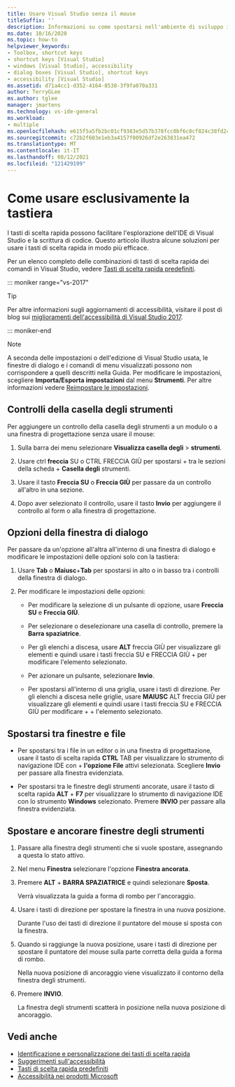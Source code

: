 ```yaml
---
title: Usare Visual Studio senza il mouse
titleSuffix: ''
description: Informazioni su come spostarsi nell'ambiente di sviluppo integrato (IDE) di Visual Studio e scrivere codice usando esclusivamente la tastiera.
ms.date: 10/16/2020
ms.topic: how-to
helpviewer_keywords:
- Toolbox, shortcut keys
- shortcut keys [Visual Studio]
- windows [Visual Studio], accessibility
- dialog boxes [Visual Studio], shortcut keys
- accessibility [Visual Studio]
ms.assetid: d71a4cc1-d352-4164-8538-3f9fa070a331
author: TerryGLee
ms.author: tglee
manager: jmartens
ms.technology: vs-ide-general
ms.workload:
- multiple
ms.openlocfilehash: e615f5a5fb2bc01cf9383e5d57b378fcc0bf6c8cf824c38fd24095cb8ff89cf2
ms.sourcegitcommit: c72b2f603e1eb3a4157f00926df2e263831ea472
ms.translationtype: MT
ms.contentlocale: it-IT
ms.lasthandoff: 08/12/2021
ms.locfileid: "121429199"
---
```

# <a name="how-to-use-the-keyboard-exclusively"></a>Come usare esclusivamente la tastiera

I tasti di scelta rapida possono facilitare l'esplorazione dell'IDE di Visual Studio e la scrittura di codice. Questo articolo illustra alcune soluzioni per usare i tasti di scelta rapida in modo più efficace.

Per un elenco completo delle combinazioni di tasti di scelta rapida dei comandi in Visual Studio, vedere [Tasti di scelta rapida predefiniti](../../ide/default-keyboard-shortcuts-in-visual-studio.md).

::: moniker range="vs-2017"

> [!TIP]
> Per altre informazioni sugli aggiornamenti di accessibilità, visitare il post di blog sui [miglioramenti dell'accessibilità di Visual Studio 2017](https://devblogs.microsoft.com/visualstudio/accessibility-improvements-in-visual-studio-2017-version-15-3/).

::: moniker-end

> [!NOTE]
> A seconda delle impostazioni o dell'edizione di Visual Studio usata, le finestre di dialogo e i comandi di menu visualizzati possono non corrispondere a quelli descritti nella Guida. Per modificare le impostazioni, scegliere **Importa/Esporta impostazioni** dal menu **Strumenti**. Per altre informazioni vedere [Reimpostare le impostazioni](../environment-settings.md#reset-settings).

## <a name="toolbox-controls"></a>Controlli della casella degli strumenti

Per aggiungere un controllo della casella degli strumenti a un modulo o a una finestra di progettazione senza usare il mouse:

1. Sulla barra dei menu selezionare **Visualizza casella degli**  >  **strumenti**.

2. Usare ctrl **freccia** SU o CTRL FRECCIA GIÙ per spostarsi +  tra le sezioni della scheda  +  **Casella degli** strumenti.

3. Usare il tasto **Freccia SU** o **Freccia GIÙ** per passare da un controllo all'altro in una sezione.

4. Dopo aver selezionato il controllo, usare il tasto **Invio** per aggiungere il controllo al form o alla finestra di progettazione.

## <a name="dialog-box-options"></a>Opzioni della finestra di dialogo

Per passare da un'opzione all'altra all'interno di una finestra di dialogo e modificare le impostazioni delle opzioni solo con la tastiera:

1. Usare **Tab** o **Maiusc**+**Tab** per spostarsi in alto o in basso tra i controlli della finestra di dialogo.

2. Per modificare le impostazioni delle opzioni:

   - Per modificare la selezione di un pulsante di opzione, usare **Freccia SU** e **Freccia GIÙ**.

   - Per selezionare o deselezionare una casella di controllo, premere la **Barra spaziatrice**.

   - Per gli elenchi a discesa, usare **ALT** freccia GIÙ per visualizzare gli elementi e quindi usare i tasti freccia SU e FRECCIA GIÙ +  per modificare l'elemento selezionato.  

   - Per azionare un pulsante, selezionare **Invio**.

   - Per spostarsi all'interno di una griglia, usare i tasti di direzione. Per gli elenchi a discesa nelle griglie, usare **MAIUSC** ALT freccia GIÙ per visualizzare gli elementi e quindi usare i tasti freccia SU e FRECCIA GIÙ per modificare +  +  l'elemento selezionato.  

## <a name="navigate-between-windows-and-files"></a>Spostarsi tra finestre e file

- Per spostarsi tra i file in un editor o in una finestra di progettazione, usare il tasto di scelta rapida **CTRL** TAB per visualizzare lo strumento di navigazione IDE con +  **l'opzione File** attivi selezionata. Scegliere **Invio** per passare alla finestra evidenziata.

- Per spostarsi tra le finestre degli strumenti ancorate, usare il tasto di scelta rapida **ALT** + **F7** per visualizzare lo strumento di navigazione IDE con lo strumento **Windows** selezionato. Premere **INVIO** per passare alla finestra evidenziata.

## <a name="move-and-dock-tool-windows"></a>Spostare e ancorare finestre degli strumenti

1. Passare alla finestra degli strumenti che si vuole spostare, assegnando a questa lo stato attivo.

2. Nel menu **Finestra** selezionare l'opzione **Finestra ancorata**.

3. Premere **ALT** + **BARRA SPAZIATRICE** e quindi selezionare **Sposta**.

   Verrà visualizzata la guida a forma di rombo per l'ancoraggio.

4. Usare i tasti di direzione per spostare la finestra in una nuova posizione.

   Durante l'uso dei tasti di direzione il puntatore del mouse si sposta con la finestra.

5. Quando si raggiunge la nuova posizione, usare i tasti di direzione per spostare il puntatore del mouse sulla parte corretta della guida a forma di rombo.

   Nella nuova posizione di ancoraggio viene visualizzato il contorno della finestra degli strumenti.

6. Premere **INVIO**.

   La finestra degli strumenti scatterà in posizione nella nuova posizione di ancoraggio.

## <a name="see-also"></a>Vedi anche

* [Identificazione e personalizzazione dei tasti di scelta rapida](../../ide/identifying-and-customizing-keyboard-shortcuts-in-visual-studio.md)
* [Suggerimenti sull'accessibilità](../../ide/reference/accessibility-tips-and-tricks.md)
* [Tasti di scelta rapida predefiniti](../../ide/default-keyboard-shortcuts-in-visual-studio.md)
* [Accessibilità nei prodotti Microsoft](https://www.microsoft.com/accessibility/)
